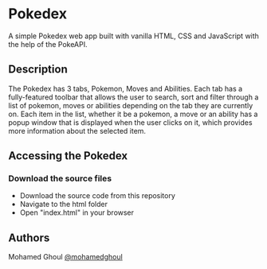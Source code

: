 # Pokedex

A simple Pokedex web app built with vanilla HTML, CSS and JavaScript with the help of the PokeAPI. 

## Description

The Pokedex has 3 tabs, Pokemon, Moves and Abilities. Each tab has a fully-featured toolbar that allows the user to search, sort and filter through a list of pokemon, moves or abilities depending on the tab they are currently on. Each item in the list, whether it be a pokemon, a move or an ability has a popup window that is displayed when the user clicks on it, which provides more information about the selected item.

## Accessing the Pokedex

### Download the source files

* Download the source code from this repository
* Navigate to the html folder
* Open "index.html" in your browser

## Authors

Mohamed Ghoul
[@mohamedghoul](https://github.com/mohamedghoul)
